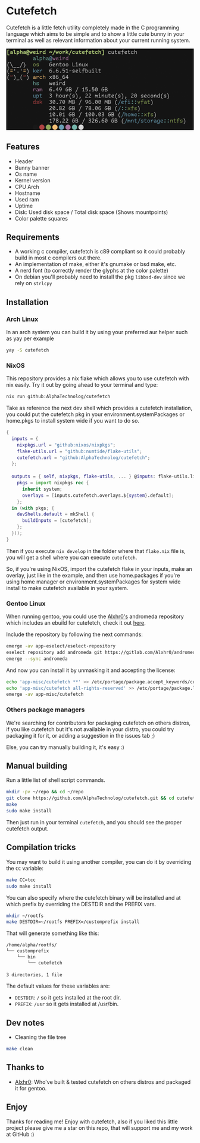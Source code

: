 # Cutefetch

Cutefetch is a little fetch utility completely made in the C programming language
which aims to be simple and to show a little cute bunny in your terminal as well as
relevant information about your current running system.

![banner](./assets/banner.png)

## Features

- Header
- Bunny banner
- Os name
- Kernel version
- CPU Arch
- Hostname
- Used ram
- Uptime
- Disk: Used disk space / Total disk space (Shows mountpoints)
- Color palette squares

## Requirements

- A working c compiler, cutefetch is c89 compliant so it could probably build in most c compilers out there.
- An implementation of make, either it's gnumake or bsd make, etc.
- A nerd font (to correctly render the glyphs at the color palette)
- On debian you'll probably need to install the pkg `libbsd-dev` since we rely on `strlcpy`

## Installation

### Arch Linux

In an arch system you can build it by using your preferred aur helper such as yay per example

```sh
yay -S cutefetch
```

### NixOS

This repository provides a nix flake which allows you to use cutefetch with nix easily. Try it out by going ahead to your terminal and type:

```sh
nix run github:AlphaTechnolog/cutefetch
```

Take as reference the next dev shell which provides a cutefetch installation, you could put the cutefetch pkg in your environment.systemPackages or home.pkgs to install system wide if you want to do so.

```nix
{
  inputs = {
    nixpkgs.url = "github:nixos/nixpkgs";
    flake-utils.url = "github:numtide/flake-utils";
    cutefetch.url = "github:AlphaTechnolog/cutefetch";
  };

  outputs = { self, nixpkgs, flake-utils, ... } @inputs: flake-utils.lib.eachDefaultSystem(system: let
    pkgs = import nixpkgs rec {
      inherit system;
      overlays = [inputs.cutefetch.overlays.${system}.default];
    };
  in (with pkgs; {
    devShells.default = mkShell {
      buildInputs = [cutefetch];
    };
  }));
}
```

Then if you execute `nix develop` in the folder where that `flake.nix` file is, you will
get a shell where you can execute `cutefetch`.

So, if you're using NixOS, import the cutefetch flake in your inputs, make an overlay,
just like in the example, and then use home.packages if you're using home manager
or environment.systemPackages for system wide install to make cutefetch available in your
system.

### Gentoo Linux

When running gentoo, you could use the [Alxhr0's](https://github.com/Alxhr0) andromeda repository which includes an
ebuild for cutefetch, check it out [here](https://gitlab.com/Alxhr0/andromeda).

Include the repository by following the next commands:

```sh
emerge -av app-eselect/eselect-repository
eselect repository add andromeda git https://gitlab.com/Alxhr0/andromeda.git
emerge --sync andromeda
```

And now you can install it by unmasking it and accepting the license:

```sh
echo 'app-misc/cutefetch **' >> /etc/portage/package.accept_keywords/cutefetch
echo 'app-misc/cutefetch all-rights-reserved' >> /etc/portage/package.license/cutefetch
emerge -av app-misc/cutefetch
```

### Others package managers

We're searching for contributors for packaging cutefetch on others distros, if you like cutefetch
but it's not available in your distro, you could try packaging it for it, or adding a suggestion in the issues tab ;)

Else, you can try manually building it, it's easy :)

## Manual building

Run a little list of shell script commands.

```sh
mkdir -pv ~/repo && cd ~/repo
git clone https://github.com/AlphaTechnolog/cutefetch.git && cd cutefetch
make
sudo make install
```

Then just run in your terminal `cutefetch`, and you should see the proper cutefetch output.

## Compilation tricks

You may want to build it using another compiler, you can do it by overriding the
`CC` variable:

```sh
make CC=tcc
sudo make install
```

You can also specify where the cutefetch binary will be installed and at which prefix by overriding the DESTDIR and the PREFIX vars.

```sh
mkdir ~/rootfs
make DESTDIR=~/rootfs PREFIX=/customprefix install
```

That will generate something like this:

```
/home/alpha/rootfs/
└── customprefix
    └── bin
        └── cutefetch

3 directories, 1 file
```

The default values for these variables are:

- `DESTDIR`: `/` so it gets installed at the root dir.
- `PREFIX`: `/usr` so it gets installed at /usr/bin.

## Dev notes

- Cleaning the file tree

```sh
make clean
```

## Thanks to

- [Alxhr0](https://github.com/Alxhr0): Who've built & tested cutefetch on others distros and packaged it for gentoo.

## Enjoy

Thanks for reading me! Enjoy with cutefetch, also if you liked this little project
please give me a star on this repo, that will support me and my work at GitHub :)

